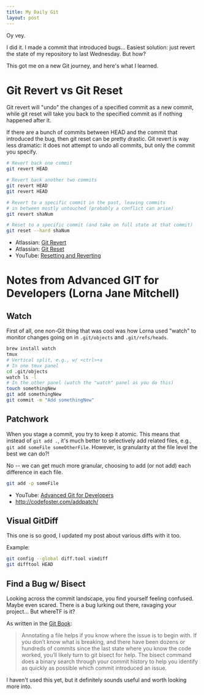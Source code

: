 ```yaml
---
title: My Daily Git
layout: post
---
```


Oy vey.  

I did it.  I made a commit that introduced bugs... Easiest solution: just revert the state of my repository
to last Wednesday.  But how?

This got me on a new Git journey, and here's what I learned.

# Git Revert vs Git Reset
Git revert will "undo" the changes of a specified commit as a new commit, while git reset will
take you back to the specified commit as if nothing happened after it.

If there are a bunch of commits between HEAD and the commit that introduced the bug, then git reset
can be pretty drastic.  Git revert is way less dramatic: it does not attempt to undo all commits, but only
the commit you specify. 

```bash
# Revert back one commit
git revert HEAD

# Revert back another two commits 
git revert HEAD
git revert HEAD

# Revert to a specific commit in the past, leaving commits
# in between mostly untouched (probably a conflict can arise)
git revert shaNum

# Reset to a specific commit (and take on full state at that commit)
git reset --hard shaNum
```

* Atlassian: [Git Revert](https://www.atlassian.com/git/tutorials/undoing-changes/git-revert)
* Atlassian: [Git Reset](https://www.atlassian.com/git/tutorials/undoing-changes/git-reset)
* YouTube: [Resetting and Reverting](https://www.youtube.com/watch?v=u-kAeG4jkMA)

# Notes from Advanced GIT for Developers (Lorna Jane Mitchell)
## Watch
First of all, one non-Git thing that was cool was how Lorna used "watch" to monitor changes going on in 
`.git/objects` and `.git/refs/heads`. 

```bash
brew install watch
tmux
# Vertical split, e.g., w/ <ctrl>+a
# In one tmux panel
cd .git/objects
watch ls -l
# In the other panel (watch the "watch" panel as you do this)
touch somethingNew
git add somethingNew
git commit -m "Add somethingNew"
```

## Patchwork
When you stage a commit, you try to keep it atomic.  This means that instead of `git add .`, it's
much better to selectively add related files, e.g., `git add someFile someOtherFile`.  However, is granularity
at the file level the best we can do?!

No -- we can get much more granular, choosing to add (or not add) each difference in each file.

```bash
git add -p someFile
```

* YouTube: [Advanced Git for Developers](https://www.youtube.com/watch?v=duqBHik7nRo)
* http://codefoster.com/addpatch/


## Visual GitDiff
This one is so good, I updated my post about various diffs with it too.

Example:
```bash
git config --global diff.tool vimdiff
git difftool HEAD
```

## Find a Bug w/ Bisect
Looking across the commit landscape, you find yourself feeling confused. Maybe even scared.  There
is a bug lurking out there, ravaging your project... But whereTF is it?  

As written in the [Git Book](https://git-scm.com/book/en/v2/Git-Tools-Debugging-with-Git):
> Annotating a file helps if you know where the issue is to begin with. If you don’t know what is breaking, and there have been dozens or hundreds of commits since the last state where you know the code worked, you’ll likely turn to git bisect for help. The bisect command does a binary search through your commit history to help you identify as quickly as possible which commit introduced an issue.

I haven't used this yet, but it definitely sounds useful and worth looking more into.

